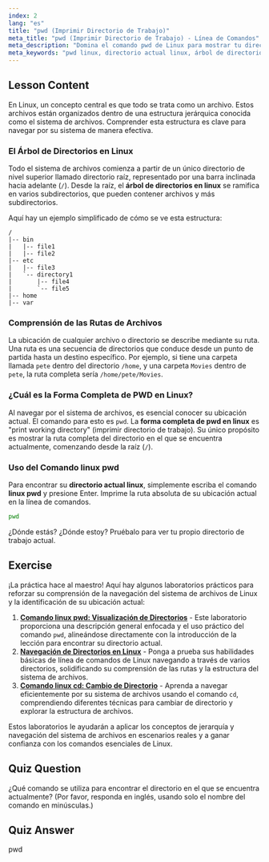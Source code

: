 ```yaml
---
index: 2
lang: "es"
title: "pwd (Imprimir Directorio de Trabajo)"
meta_title: "pwd (Imprimir Directorio de Trabajo) - Línea de Comandos"
meta_description: "Domina el comando pwd de Linux para mostrar tu directorio actual. Esta lección explica el significado completo de pwd en Linux y cómo navegar por el árbol de directorios."
meta_keywords: "pwd linux, directorio actual linux, árbol de directorios en linux, significado de pwd en linux, imprimir directorio de trabajo, ruta linux, navegación linux, conceptos básicos de línea de comandos"
---
```


## Lesson Content

En Linux, un concepto central es que todo se trata como un archivo. Estos archivos están organizados dentro de una estructura jerárquica conocida como el sistema de archivos. Comprender esta estructura es clave para navegar por su sistema de manera efectiva.

### El Árbol de Directorios en Linux

Todo el sistema de archivos comienza a partir de un único directorio de nivel superior llamado directorio raíz, representado por una barra inclinada hacia adelante (`/`). Desde la raíz, el **árbol de directorios en linux** se ramifica en varios subdirectorios, que pueden contener archivos y más subdirectorios.

Aquí hay un ejemplo simplificado de cómo se ve esta estructura:

```plaintext
/
|-- bin
|   |-- file1
|   |-- file2
|-- etc
|   |-- file3
|   `-- directory1
|       |-- file4
|       `-- file5
|-- home
|-- var
```

### Comprensión de las Rutas de Archivos

La ubicación de cualquier archivo o directorio se describe mediante su ruta. Una ruta es una secuencia de directorios que conduce desde un punto de partida hasta un destino específico. Por ejemplo, si tiene una carpeta llamada `pete` dentro del directorio `/home`, y una carpeta `Movies` dentro de `pete`, la ruta completa sería `/home/pete/Movies`.

### ¿Cuál es la Forma Completa de PWD en Linux?

Al navegar por el sistema de archivos, es esencial conocer su ubicación actual. El comando para esto es `pwd`. La **forma completa de pwd en linux** es "print working directory" (imprimir directorio de trabajo). Su único propósito es mostrar la ruta completa del directorio en el que se encuentra actualmente, comenzando desde la raíz (`/`).

### Uso del Comando linux pwd

Para encontrar su **directorio actual linux**, simplemente escriba el comando **linux pwd** y presione Enter. Imprime la ruta absoluta de su ubicación actual en la línea de comandos.

```bash
pwd
```

¿Dónde estás? ¿Dónde estoy? Pruébalo para ver tu propio directorio de trabajo actual.

## Exercise

¡La práctica hace al maestro! Aquí hay algunos laboratorios prácticos para reforzar su comprensión de la navegación del sistema de archivos de Linux y la identificación de su ubicación actual:

1.  **[Comando linux pwd: Visualización de Directorios](https://labex.io/es/labs/linux-linux-pwd-command-directory-displaying-209734)** - Este laboratorio proporciona una descripción general enfocada y el uso práctico del comando `pwd`, alineándose directamente con la introducción de la lección para encontrar su directorio actual.
2.  **[Navegación de Directorios en Linux](https://labex.io/es/labs/linux-directory-navigation-387844)** - Ponga a prueba sus habilidades básicas de línea de comandos de Linux navegando a través de varios directorios, solidificando su comprensión de las rutas y la estructura del sistema de archivos.
3.  **[Comando linux cd: Cambio de Directorio](https://labex.io/es/labs/linux-linux-cd-command-directory-changing-209733)** - Aprenda a navegar eficientemente por su sistema de archivos usando el comando `cd`, comprendiendo diferentes técnicas para cambiar de directorio y explorar la estructura de archivos.

Estos laboratorios le ayudarán a aplicar los conceptos de jerarquía y navegación del sistema de archivos en escenarios reales y a ganar confianza con los comandos esenciales de Linux.

## Quiz Question

¿Qué comando se utiliza para encontrar el directorio en el que se encuentra actualmente? (Por favor, responda en inglés, usando solo el nombre del comando en minúsculas.)

## Quiz Answer

pwd
